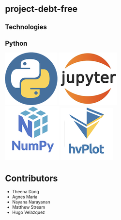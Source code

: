 # project-debt-free

## Technologies

## Python 
![Python Logo](python.png) ![JupyterLab Logo](jupyterlab.png) ![Numpy Logo](Numpy.png) ![HV Plot Logo](hvplot.png)

# Contributors

- Theena Dang
- Agnes Maria
- Nayana Narayanan
- Matthew Stream
- Hugo Velazquez 
